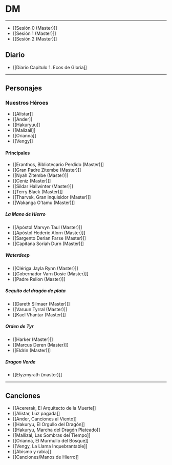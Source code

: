 # DM
---
- [[Sesión 0 (Master)]]
- [[Sesión 1 (Master)]]
- [[Sesión 2 (Master)]]
## **Diario**
- [[Diario Capitulo 1. Ecos de Gloria]]

---
## **Personajes**
### **Nuestros Héroes**
- [[Alistar]]
- [[Ander]]
- [[Hakuryuu]]
- [[Malizall]]
- [[Orianna]]
- [[Vengy]]
#### **Principales**
- [[Eranthos, Bibliotecario Perdido (Master)]]
- [[Gran Padre Zitembe (Master)]]
- [[Nyah Zitembe (Master)]]
- [[Ceniz (Master)]]
- [[Sildar Hallwinter (Master)]]
- [[Terry Black (Master)]]
- [[Tharvek, Gran inquisidor (Master)]]
- [[Wakanga O’tamu (Master)]]
##### **La Mano de Hierro**
- [[Apóstol Marvyn Taul (Master)]]
- [[Apóstol Hederic Alorn (Master)]]
- [[Sargento Derian Farse (Master)]]
- [[Capitana Soriah Durn (Master)]]
##### **Waterdeep**
- [[Clériga Jayla Rynn (Master)]]
- [[Gobernador Varn Dosic (Master)]]
- [[Padre Relion (Master)]]
##### **Sequito del dragón de plata**
- [[Dareth Silmaer (Master)]]
- [[Varuun Tyrral (Master)]]
- [[Kael Vhantar (Master)]]
##### **Orden de Tyr**
- [[Harker (Master)]]
- [[Marcus Deren (Master)]]
- [[Eldrin (Master)]]
##### **Dragon Verde**
- [[Elyzmyrath (master)]]

---
## **Canciones**

- [[Acererak, El Arquitecto de la Muerte]]
- [[Alistar, Luz pagada]]
- [[Ander, Canciones al Viento]]
- [[Hakuryu, El Orgullo del Dragón]]
- [[Hakuryu, Marcha del Dragón Plateado]]
- [[Mallizal, Las Sombras del Tiempo]]
- [[Orianna, El Murmullo del Bosque]]
- [[Vengy, La Llama Inquebrantable]]
- [[Abismo y rabia]]
- [[Canciones/Manos de Hierro]]
